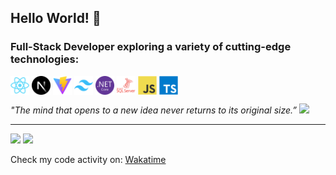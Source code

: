 ## Hello World! 👋
### Full-Stack Developer exploring a variety of cutting-edge technologies:

<p>
  <img align="center" alt="React" height="30" src="https://github.com/devicons/devicon/blob/master/icons/react/react-original.svg">
  <img align="center" alt="Next" height="30" src="https://github.com/devicons/devicon/blob/master/icons/nextjs/nextjs-original.svg">
  <img align="center" alt="Vite" height="30" src="https://github.com/devicons/devicon/blob/master/icons/vitejs/vitejs-original.svg">
  <img align="center" alt="Tailwind" height="30" src="https://github.com/devicons/devicon/blob/master/icons/tailwindcss/tailwindcss-original.svg">
  <img align="center" alt=".NET Core" height="30" src="https://github.com/devicons/devicon/blob/master/icons/dotnetcore/dotnetcore-original.svg">
  <img align="center" alt="SQLServer" height="30" src="https://github.com/devicons/devicon/blob/master/icons/microsoftsqlserver/microsoftsqlserver-plain-wordmark.svg">
  <img align="center" alt="Javascript" height="30" src="https://github.com/devicons/devicon/blob/master/icons/javascript/javascript-original.svg">
  <img align="center" alt="Typescript" height="30" src="https://github.com/devicons/devicon/blob/master/icons/typescript/typescript-original.svg">
</p>

<p>
  <em>"The mind that opens to a new idea never returns to its original size.”</em>
  <img height="20" src="https://github.githubassets.com/images/icons/emoji/unicode/1f4ad.png?v8"/>
</p>

-----------------
<p>
  <img height="160" src="https://github-readme-stats-anuraghazra1.vercel.app/api/top-langs/?username=MatheusGobetti&layout=compact&theme=radical&langs_count=8" />
  <img height="160" src="https://github-readme-stats.vercel.app/api?username=matheusgobetti&theme=radical&show_icons=true"/>
</p>


Check my code activity on: <a href="https://wakatime.com/@Gobetti" target="_blank">Wakatime</a>
